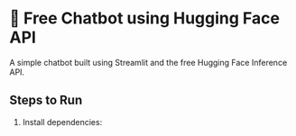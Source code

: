 # 💬 Free Chatbot using Hugging Face API

A simple chatbot built using Streamlit and the free Hugging Face Inference API.

## Steps to Run

1. Install dependencies:
